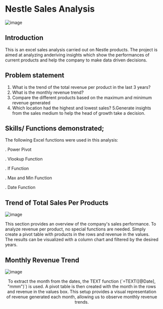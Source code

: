 # Nestle Sales Analysis



![image](https://github.com/PerfectAnny/Analysis-on-Nestle-Sales/assets/151845494/6a320976-73a6-46f1-b940-4da6449e6d69)



## Introduction

This is an excel sales analysis carried out on  Nestle products. The project is aimed at analyzing anderiving insights which show the performances of current products and help the company to make data driven decisions.


## Problem statement

1. What is the trend of the total revenue per product in the last 3 years?
2. What is the monthly revenue trend?
3. Compare the different products based on the maximum and minimum revenue generated
4. Which location had the highest and lowest sales? 5.Generate insights from the sales medium to help the head of growth take a decision.


## Skills/ Functions demonstrated;
   
 The following Excel functions were used in this analysis:

. Power Pivot

. Vlookup Function

. If Function

. Max and Min Function

. Date Function





## Trend of Total Sales Per Products

![image](https://github.com/PerfectAnny/Analysis-on-Nestle-Sales/assets/151845494/f38c04d2-ad78-456e-b06f-7118d08d60c6)



This section provides an overview of the company's sales performance. To analyze revenue per product, no special functions are needed. Simply create a pivot table with products in the rows and revenue in the values. The results can be visualized with a column chart and filtered by the desired years.


## Monthly Revenue Trend 
![image](https://github.com/PerfectAnny/Analysis-on-Nestle-Sales/assets/151845494/3025e7e7-944f-4840-8dcd-1e051f1ba76b)


<div style="text-align: center;">
  To extract the month from the dates, the TEXT function (`=TEXT([@Date], "mmm")`) is used. A pivot table is then created with the month in the rows and revenue in the values box. This setup provides a visual representation of revenue generated each month, allowing us to observe monthly revenue trends.
</div>







